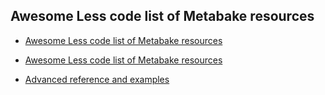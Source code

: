 
## Awesome Less code list of Metabake resources

- <a href='https://github.com/metabake/_mBake/tree/master/awesomeReference' target='_blank'>Awesome Less code list of Metabake resources</a>


- <a href='https://github.com/metabake/_mBake/tree/master/awesomeReference' target='_blank'>Awesome Less code list of Metabake resources</a>

- [Advanced reference and examples](https://github.com/metabake/Meta/tree/master/advancedReference)
